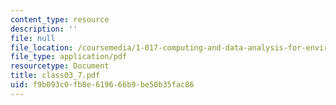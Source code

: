 ```yaml
---
content_type: resource
description: ''
file: null
file_location: /coursemedia/1-017-computing-and-data-analysis-for-environmental-applications-fall-2003/f9b093c0fb8e619666b9be50b35fac86_class03_7.pdf
file_type: application/pdf
resourcetype: Document
title: class03_7.pdf
uid: f9b093c0-fb8e-6196-66b9-be50b35fac86
---
```

